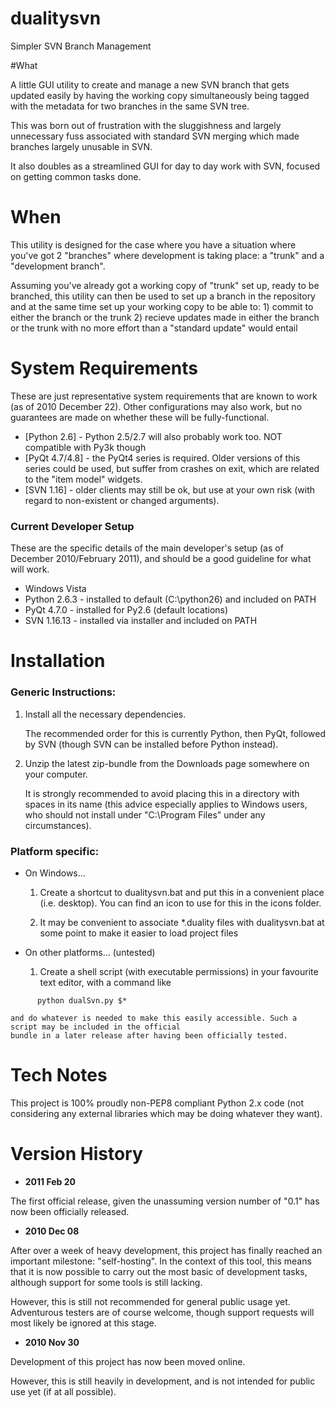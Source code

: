 dualitysvn
==========
Simpler SVN Branch Management


#What

A little GUI utility to create and manage a new SVN branch that gets updated easily by having the working copy simultaneously being tagged with the metadata for two branches in the same SVN tree.

This was born out of frustration with the sluggishness and largely unnecessary fuss associated with standard SVN merging which made branches largely unusable in SVN.

It also doubles as a streamlined GUI for day to day work with SVN, focused on getting common tasks done.


# When

This utility is designed for the case where you have a situation where you've got 2 "branches" where development is taking place: a "trunk" and a "development branch".

Assuming you've already got a working copy of "trunk" set up, ready to be branched, this utility can then be used to set up a branch in the repository and at the same time set up your working copy to be able to: 1) commit to either the branch or the trunk 2) recieve updates made in either the branch or the trunk with no more effort than a "standard update" would entail


# System Requirements

These are just representative system requirements that are known to work (as of 2010 December 22). Other configurations may also work, but no guarantees are made on whether these will be fully-functional.

 *  [Python 2.6] - Python 2.5/2.7 will also probably work too. NOT compatible with Py3k though
 *  [PyQt 4.7/4.8] - the PyQt4 series is required. Older versions of this series could be used, but suffer from crashes on exit, which are related to the "item model" widgets.
 *  [SVN 1.16] - older clients may still be ok, but use at your own risk (with regard to non-existent or changed arguments).

### Current Developer Setup

These are the specific details of the main developer's setup (as of December 2010/February 2011), and should be a good guideline for what will work.

 *  Windows Vista
 *  Python 2.6.3 - installed to default (C:\python26\) and included on PATH
 *  PyQt 4.7.0 - installed for Py2.6 (default locations)
 *  SVN 1.16.13 - installed via installer and included on PATH

# Installation

### Generic Instructions: 
 1. Install all the necessary dependencies. 
 
    The recommended order for this is currently Python, then PyQt, 
    followed by SVN (though SVN can be installed before Python instead). 
    
 2. Unzip the latest zip-bundle from the Downloads page somewhere on your computer. 
 
    It is strongly recommended to avoid placing this in a directory with spaces in its name 
    (this advice especially applies to Windows users, who should not install under "C:\Program Files\" under any circumstances).

### Platform specific: 
 * On Windows... 
   1. Create a shortcut to dualitysvn.bat and put this in a convenient place (i.e. desktop). 
      You can find an icon to use for this in the icons folder. 
      
   2. It may be convenient to associate *.duality files with dualitysvn.bat at some point to make 
      it easier to load project files 
      
 * On other platforms... (untested) 
   1. Create a shell script (with executable permissions) in your favourite text editor, 
      with a command like 
```
      python dualSvn.py $*
```

    and do whatever is needed to make this easily accessible. Such a script may be included in the official 
    bundle in a later release after having been officially tested.




# Tech Notes

This project is 100% proudly non-PEP8 compliant Python 2.x code (not considering any external libraries which may be doing whatever they want).


# Version History

* **2011 Feb 20**

The first official release, given the unassuming version number of "0.1" has now been officially released.

* **2010 Dec 08**

After over a week of heavy development, this project has finally reached an important milestone: "self-hosting". In the context of this tool, this means that it is now possible to carry out the most basic of development tasks, although support for some tools is still lacking.

However, this is still not recommended for general public usage yet. Adventurous testers are of course welcome, though support requests will most likely be ignored at this stage.

* **2010 Nov 30**

Development of this project has now been moved online.

However, this is still heavily in development, and is not intended for public use yet (if at all possible).

